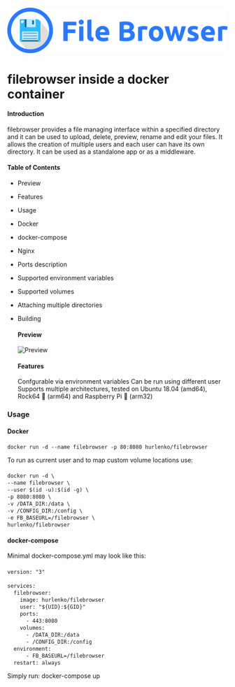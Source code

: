![filebrowser-logo](https://raw.githubusercontent.com/filebrowser/logo/master/banner.png)

# filebrowser inside a docker container

#### Introduction
filebrowser provides a file managing interface within a specified directory and it can be used to upload, delete, preview, rename and edit your files. It allows the creation of multiple users and each user can have its own directory. It can be used as a standalone app or as a middleware.

#### Table of Contents
- Preview
- Features
- Usage
- Docker
- docker-compose
- Nginx
- Ports description
- Supported environment variables
- Supported volumes
- Attaching multiple directories
- Building

  #### Preview
  ![Preview](https://user-images.githubusercontent.com/5447088/50716739-ebd26700-107a-11e9-9817-14230c53efd2.gif)

  #### Features
  Confgurable via environment variables
Can be run using different user
Supports multiple architectures, tested on Ubuntu 18.04 (amd64), Rock64 🍍 (arm64) and Raspberry Pi 🍓 (arm32)

### Usage

#### Docker
    docker run -d --name filebrowser -p 80:8080 hurlenko/filebrowser

To run as current user and to map custom volume locations use:
####
    docker run -d \
    --name filebrowser \
    --user $(id -u):$(id -g) \
    -p 8080:8080 \
    -v /DATA_DIR:/data \
    -v /CONFIG_DIR:/config \
    -e FB_BASEURL=/filebrowser \
    hurlenko/filebrowser

#### docker-compose
Minimal docker-compose.yml may look like this:
####
    version: "3"

    services:
      filebrowser:
        image: hurlenko/filebrowser
        user: "${UID}:${GID}"
        ports:
          - 443:8080
        volumes:
          - /DATA_DIR:/data
          - /CONFIG_DIR:/config
      environment:
          - FB_BASEURL=/filebrowser
      restart: always
 Simply run:
     docker-compose up

  
